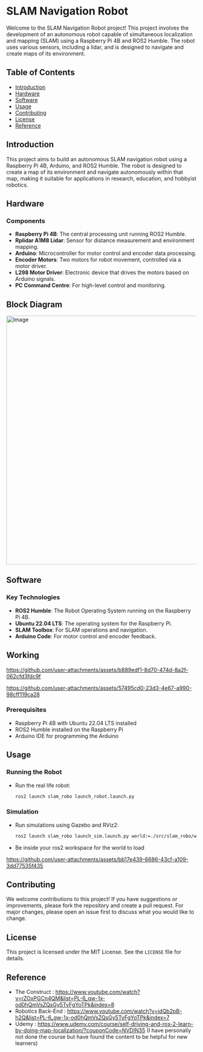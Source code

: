 # SLAM Navigation Robot

Welcome to the SLAM Navigation Robot project! This project involves the development of an autonomous robot capable of simultaneous localization and mapping (SLAM) using a Raspberry Pi 4B and ROS2 Humble. The robot uses various sensors, including a lidar, and is designed to navigate and create maps of its environment.

## Table of Contents

- [Introduction](#introduction)
- [Hardware](#hardware)
- [Software](#software)
- [Usage](#usage)
- [Contributing](#contributing)
- [License](#license)
- [Reference](#reference)


## Introduction

This project aims to build an autonomous SLAM navigation robot using a Raspberry Pi 4B, Arduino, and ROS2 Humble. The robot is designed to create a map of its environment and navigate autonomously within that map, making it suitable for applications in research, education, and hobbyist robotics.

## Hardware

### Components

- **Raspberry Pi 4B**: The central processing unit running ROS2 Humble.
- **Rplidar A1M8 Lidar**: Sensor for distance measurement and environment mapping.
- **Arduino**: Microcontroller for motor control and encoder data processing.
- **Encoder Motors**: Two motors for robot movement, controlled via a motor driver.
- **L298 Motor Driver**: Electronic device that drives the motors based on Arduino signals.
- **PC Command Centre**: For high-level control and monitoring.

## Block Diagram

<img width="659" alt="Image" src="https://github.com/user-attachments/assets/032e6949-ee00-4465-b430-3639c5aac5fe" />

## Software

### Key Technologies

- **ROS2 Humble**: The Robot Operating System running on the Raspberry Pi 4B.
- **Ubuntu 22.04 LTS**: The operating system for the Raspberry Pi.
- **SLAM Toolbox**: For SLAM operations and navigation.
- **Arduino Code**: For motor control and encoder feedback.


## Working 

https://github.com/user-attachments/assets/b889edf1-8d70-474d-8a2f-062cfd3fdc9f

https://github.com/user-attachments/assets/57495cd0-23d3-4e67-a990-98cff119ca28

### Prerequisites

- Raspberry Pi 4B with Ubuntu 22.04 LTS installed
- ROS2 Humble installed on the Raspberry Pi
- Arduino IDE for programming the Arduino


## Usage

### Running the Robot

- Run the real life robot:
  ```bash
  ros2 launch slam_robo launch_robot.launch.py
  ```

### Simulation

- Run simulations using Gazebo and RViz2:
  ```bash
  ros2 launch slam_robo launch_sim.launch.py world:=./src/slam_robo/worlds/obstacles.world
  ```
- Be inside your ros2 workspace for the world to load

https://github.com/user-attachments/assets/bb17e439-6686-43cf-a109-3dd77535f435

## Contributing

We welcome contributions to this project! If you have suggestions or improvements, please fork the repository and create a pull request. For major changes, please open an issue first to discuss what you would like to change.

## License

This project is licensed under the MIT License. See the `LICENSE` file for details.

## Reference

- The Construct : https://www.youtube.com/watch?v=rZOxPGCn4QM&list=PL-6_gw-1x-od0hQmVsZQsGy5TvFgYoTPk&index=8
- Robotics Back-End : https://www.youtube.com/watch?v=idQb2pB-h2Q&list=PL-6_gw-1x-od0hQmVsZQsGy5TvFgYoTPk&index=7
- Udemy : https://www.udemy.com/course/self-driving-and-ros-2-learn-by-doing-map-localization/?couponCode=NVDIN35 (I have personally not done the course but have found the content to be helpful for new learners)
